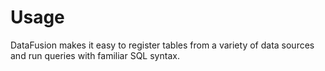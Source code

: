 # Usage

DataFusion makes it easy to register tables from a variety of data sources and run queries with familiar SQL syntax.
